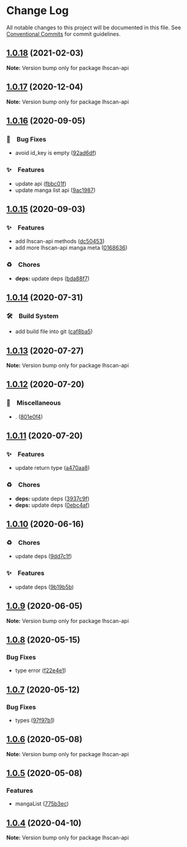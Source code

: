 # Change Log

All notable changes to this project will be documented in this file.
See [Conventional Commits](https://conventionalcommits.org) for commit guidelines.

## [1.0.18](https://github.com/bluelovers/ws-rest/compare/lhscan-api@1.0.17...lhscan-api@1.0.18) (2021-02-03)

**Note:** Version bump only for package lhscan-api





## [1.0.17](https://github.com/bluelovers/ws-rest/compare/lhscan-api@1.0.16...lhscan-api@1.0.17) (2020-12-04)

**Note:** Version bump only for package lhscan-api





## [1.0.16](https://github.com/bluelovers/ws-rest/compare/lhscan-api@1.0.15...lhscan-api@1.0.16) (2020-09-05)


### 🐛　Bug Fixes

* avoid id_key is empty ([92ad6df](https://github.com/bluelovers/ws-rest/commit/92ad6dfccd8e4049bbb5f92f3228ecea9115e9f6))


### ✨　Features

* update api ([fbbc01f](https://github.com/bluelovers/ws-rest/commit/fbbc01f87db736e38736390193cab603126cfa95))
* update manga list api ([9ac1987](https://github.com/bluelovers/ws-rest/commit/9ac19870a294c3979865b3fe540a7e239c9550e0))





## [1.0.15](https://github.com/bluelovers/ws-rest/compare/lhscan-api@1.0.14...lhscan-api@1.0.15) (2020-09-03)


### ✨　Features

* add lhscan-api methods ([dc50453](https://github.com/bluelovers/ws-rest/commit/dc50453a8478dc0434e8de559b022d77edf6385e))
* add more lhscan-api manga meta ([0168636](https://github.com/bluelovers/ws-rest/commit/0168636017455cedd5850dac2832447101121acf))


### ♻️　Chores

* **deps:** update deps ([bda88f7](https://github.com/bluelovers/ws-rest/commit/bda88f7b9dd10e80929deb623e3f4941655e7c5b))





## [1.0.14](https://github.com/bluelovers/ws-rest/compare/lhscan-api@1.0.13...lhscan-api@1.0.14) (2020-07-31)


### 🛠　Build System

* add build file into git ([caf8ba5](https://github.com/bluelovers/ws-rest/commit/caf8ba5fc11fb02b76fa845cff137922378d6e46))





## [1.0.13](https://github.com/bluelovers/ws-rest/compare/lhscan-api@1.0.12...lhscan-api@1.0.13) (2020-07-27)

**Note:** Version bump only for package lhscan-api





## [1.0.12](https://github.com/bluelovers/ws-rest/compare/lhscan-api@1.0.11...lhscan-api@1.0.12) (2020-07-20)


### 🔖　Miscellaneous

* . ([801e0f4](https://github.com/bluelovers/ws-rest/commit/801e0f4ff7bd29c81e67934636f57e57d0d01c74))





## [1.0.11](https://github.com/bluelovers/ws-rest/compare/lhscan-api@1.0.10...lhscan-api@1.0.11) (2020-07-20)


### ✨　Features

* update return type ([a470aa8](https://github.com/bluelovers/ws-rest/commit/a470aa8afc8c1a4d8e83f0d73a814a0ef2b4625a))


### ♻️　Chores

* **deps:** update deps ([3937c9f](https://github.com/bluelovers/ws-rest/commit/3937c9f90040c4804c841bcb40fbe90e9654a652))
* **deps:** update deps ([0ebc4af](https://github.com/bluelovers/ws-rest/commit/0ebc4af0fd3c2fa7f74dfdaf32be84d657c4209c))





## [1.0.10](https://github.com/bluelovers/ws-rest/compare/lhscan-api@1.0.9...lhscan-api@1.0.10) (2020-06-16)


### ♻️　Chores

*  update deps ([9dd7c1f](https://github.com/bluelovers/ws-rest/commit/9dd7c1fc5b40ac28a6f928c89dbf36be1add89c6))


### ✨　Features

*  update deps ([9b19b5b](https://github.com/bluelovers/ws-rest/commit/9b19b5bf40d40a9761fc01fe7daa630fcf4df1e8))





## [1.0.9](https://github.com/bluelovers/ws-rest/compare/lhscan-api@1.0.8...lhscan-api@1.0.9) (2020-06-05)

**Note:** Version bump only for package lhscan-api





## [1.0.8](https://github.com/bluelovers/ws-rest/compare/lhscan-api@1.0.7...lhscan-api@1.0.8) (2020-05-15)


### Bug Fixes

* type error ([f22e4e1](https://github.com/bluelovers/ws-rest/commit/f22e4e10b17b27a26188ed3c80e78bdf83425aec))





## [1.0.7](https://github.com/bluelovers/ws-rest/compare/lhscan-api@1.0.6...lhscan-api@1.0.7) (2020-05-12)


### Bug Fixes

* types ([97f97b1](https://github.com/bluelovers/ws-rest/commit/97f97b1ef461c1e46893b1d2df329782e0e9a8da))





## [1.0.6](https://github.com/bluelovers/ws-rest/compare/lhscan-api@1.0.5...lhscan-api@1.0.6) (2020-05-08)

**Note:** Version bump only for package lhscan-api





## [1.0.5](https://github.com/bluelovers/ws-rest/compare/lhscan-api@1.0.4...lhscan-api@1.0.5) (2020-05-08)


### Features

* mangaList ([775b3ec](https://github.com/bluelovers/ws-rest/commit/775b3ecbb505660ec16397d466a970ffc5ed313c))





## [1.0.4](https://github.com/bluelovers/ws-rest/compare/lhscan-api@1.0.3...lhscan-api@1.0.4) (2020-04-10)

**Note:** Version bump only for package lhscan-api
